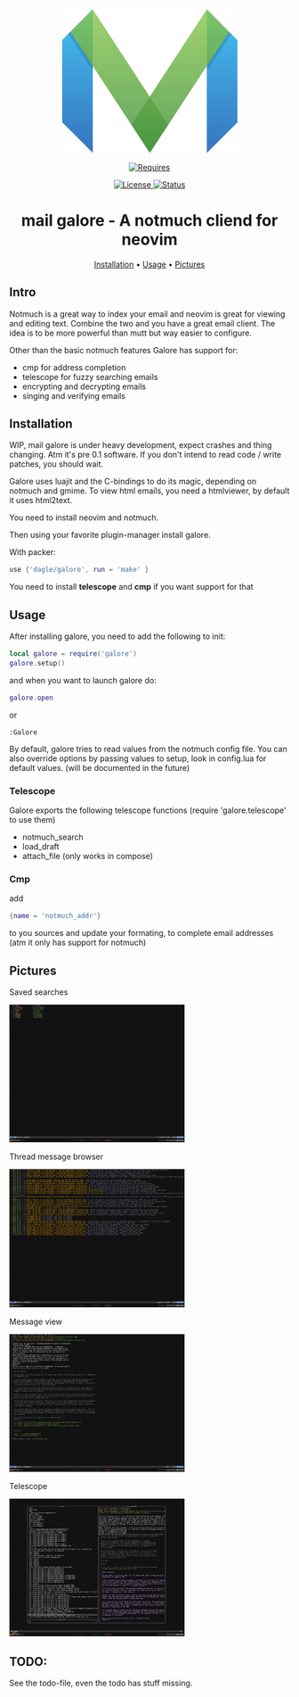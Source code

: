 <div align="center">

<img src="res/galore.svg" width=315>

<a href="https://github.com/neovim/neovim"> ![Requires](https://img.shields.io/badge/requires-neovim%200.6%2B-green?style=flat-square&logo=neovim) </a>

<a href="/LICENSE"> ![License](https://img.shields.io/badge/license-GPL%20v2-brightgreen?style=flat-square) </a>
<a href="#wip"> ![Status](https://img.shields.io/badge/status-WIP-informational?style=flat-square) </a>

# mail galore - A notmuch cliend for neovim

[Installation](#installation)
•
[Usage](#usage)
•
[Pictures](#pictures)

</div>

## Intro
Notmuch is a great way to index your email and neovim is great for viewing and editing
text. Combine the two and you have a great email client. 
The idea is to be more powerful than mutt but way easier to configure.

Other than the basic notmuch features Galore has support for: 
- cmp for address completion
- telescope for fuzzy searching emails
- encrypting and decrypting emails
- singing and verifying emails

## Installation
WIP, mail galore is under heavy development, expect crashes and thing changing.
Atm it's pre 0.1 software. If you don't intend to read code / write patches, you should wait.

Galore uses luajit and the C-bindings to do its magic, depending on notmuch and gmime.
To view html emails, you need a htmlviewer, by default it uses html2text.

You need to install neovim and notmuch.

Then using your favorite plugin-manager install galore.

With packer:
``` lua
use {'dagle/galore', run = 'make' }
```
You need to install **telescope** and **cmp** if you want support for that

## Usage
After installing galore, you need to add the following to init:
``` lua
local galore = require('galore')
galore.setup()
```
and when you want to launch galore do:
``` lua
galore.open 
```
or 
```
:Galore
```

By default, galore tries to read values from the notmuch config file.
You can also override options by passing values to setup, look in config.lua
for default values. (will be documented in the future)

### Telescope
Galore exports the following telescope functions (require 'galore.telescope' to use them)
- notmuch_search
- load_draft
- attach_file (only works in compose)

### Cmp
add

``` lua
{name = 'notmuch_addr'}
```
to you sources and update your formating, to complete email addresses
(atm it only has support for notmuch)

## Pictures
Saved searches

<img src="res/saved.png" width=315>

Thread message browser

<img src="res/thread_message.png" width=315>

Message view

<img src="res/message_view.png" width=315>

Telescope

<img src="res/telescope.png" width=315>

## TODO:
See the todo-file, even the todo has stuff missing.
